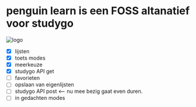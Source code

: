 # penguin learn is een FOSS altanatief voor studygo

![logo](https://github.com/studyGOgratis/penguin-learn/blob/main/IconKitchen-Output/web/apple-touch-icon.png?raw=true)

 - [x] lijsten
 - [x] toets modes
 - [x]  meerkeuze
 - [x] studygo API get
 - [ ] favorieten
 - [ ] opslaan van eigenlijsten
 - [ ] studygo API post <-- nu mee bezig gaat even duren.
 - [ ] in gedachten modes
